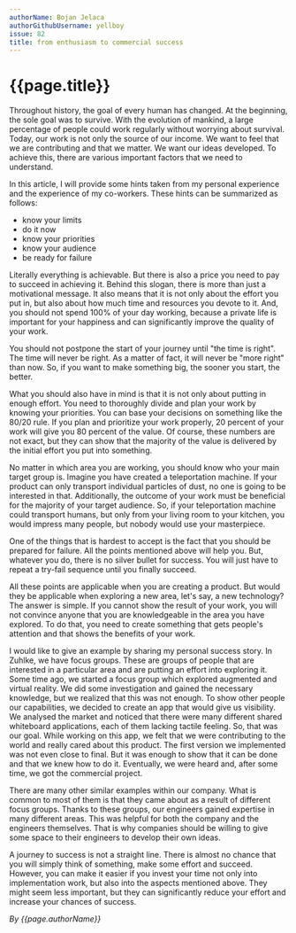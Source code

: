 ```yaml
---
authorName: Bojan Jelaca
authorGithubUsername: yellboy
issue: 82
title: from enthusiasm to commercial success
---
```

# {{page.title}}

Throughout history, the goal of every human has changed. At the beginning, the sole goal was to survive. With the evolution of mankind, a large percentage of people could work regularly without worrying about survival. Today, our work is not only the source of our income. We want to feel that we are contributing and that we matter. We want our ideas developed. To achieve this, there are various important factors that we need to understand. 

In this article, I will provide some hints taken from my personal experience and the experience of my co-workers. These hints can be summarized as follows:
* know your limits
* do it now
* know your priorities
* know your audience
* be ready for failure

Literally everything is achievable. But there is also a price you need to pay to succeed in achieving it. Behind this slogan, there is more than just a motivational message. It also means that it is not only about the effort you put in, but also about how much time and resources you devote to it. And, you should not spend 100% of your day working, because a private life is important for your happiness and can significantly improve the quality of your work.

You should not postpone the start of your journey until "the time is right". The time will never be right. As a matter of fact, it will never be "more right" than now. So, if you want to make something big, the sooner you start, the better.

What you should also have in mind is that it is not only about putting in enough effort. You need to thoroughly divide and plan your work by knowing your priorities. You can base your decisions on something like the 80/20 rule. If you plan and prioritize your work properly, 20 percent of your work will give you 80 percent of the value. Of course, these numbers are not exact, but they can show that the majority of the value is delivered by the initial effort you put into something.

No matter in which area you are working, you should know who your main target group is. Imagine you have created a teleportation machine. If your product can only transport individual particles of dust, no one is going to be interested in that. Additionally, the outcome of your work must be beneficial for the majority of your target audience. So, if your teleportation machine could transport humans, but only from your living room to your kitchen, you would impress many people, but nobody would use your masterpiece.

One of the things that is hardest to accept is the fact that you should be prepared for failure. All the points mentioned above will help you. But, whatever you do, there is no silver bullet for success. You will just have to repeat a try-fail sequence until you finally succeed. 

All these points are applicable when you are creating a product. But would they be applicable when exploring a new area, let's say, a new technology? The answer is simple. If you cannot show the result of your work, you will not convince anyone that you are knowledgeable in the area you have explored. To do that, you need to create something that gets people's attention and that shows the benefits of your work.

I would like to give an example by sharing my personal success story. In Zuhlke, we have focus groups. These are groups of people that are interested in a particular area and are putting an effort into exploring it. Some time ago, we started a focus group which explored augmented and virtual reality. We did some investigation and gained the necessary knowledge, but we realized that this was not enough. To show other people our capabilities, we decided to create an app that would give us visibility. We analysed the market and noticed that there were many different shared whiteboard applications, each of them lacking tactile feeling. So, that was our goal. While working on this app, we felt that we were contributing to the world and really cared about this product. The first version we implemented was not even close to final. But it was enough to show that it can be done and that we knew how to do it. Eventually, we were heard and, after some time, we got the commercial project.

There are many other similar examples within our company. What is common to most of them is that they came about as a result of different focus groups. Thanks to these groups, our engineers gained expertise in many different areas. This was helpful for both the company and the engineers themselves. That is why companies should be willing to give some space to their engineers to develop their own ideas.

A journey to success is not a straight line. There is almost no chance that you will simply think of something, make some effort and succeed. However, you can make it easier if you invest your time not only into implementation work, but also into the aspects mentioned above. They might seem less important, but they can significantly reduce your effort and increase your chances of success.

*By {{page.authorName}}*
